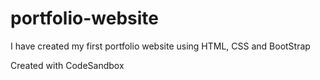 # portfolio-website

I have created my first portfolio website using HTML, CSS and BootStrap

Created with CodeSandbox
